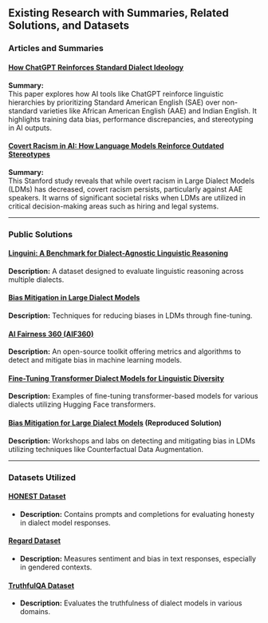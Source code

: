 ## Existing Research with Summaries, Related Solutions, and Datasets

### Articles and Summaries

#### [How ChatGPT Reinforces Standard Dialect Ideology](https://arxiv.org/abs/2406.08726)
**Summary:**  
This paper explores how AI tools like ChatGPT reinforce linguistic hierarchies by prioritizing Standard American English (SAE) over non-standard varieties like African American English (AAE) and Indian English. It highlights training data bias, performance discrepancies, and stereotyping in AI outputs.

#### [Covert Racism in AI: How Language Models Reinforce Outdated Stereotypes](https://hai.stanford.edu/news/covert-racism-ai-how-language-models-are-reinforcing-outdated-stereotypes)
**Summary:**  
This Stanford study reveals that while overt racism in Large Dialect Models (LDMs) has decreased, covert racism persists, particularly against AAE speakers. It warns of significant societal risks when LDMs are utilized in critical decision-making areas such as hiring and legal systems.

---

### Public Solutions

#### [Linguini: A Benchmark for Dialect-Agnostic Linguistic Reasoning](https://github.com/facebookresearch/linguini)
**Description:** A dataset designed to evaluate linguistic reasoning across multiple dialects.

#### [Bias Mitigation in Large Dialect Models](https://github.com/Wazzabeee/Bias-Mitigation-In-LLM)
**Description:** Techniques for reducing biases in LDMs through fine-tuning.

#### [AI Fairness 360 (AIF360)](https://github.com/Trusted-AI/AIF360)
**Description:** An open-source toolkit offering metrics and algorithms to detect and mitigate bias in machine learning models.

#### [Fine-Tuning Transformer Dialect Models for Linguistic Diversity](https://github.com/aws-samples/amazon-sagemaker-nlp-huggingface-multilang)
**Description:** Examples of fine-tuning transformer-based models for various dialects utilizing Hugging Face transformers.

#### [Bias Mitigation for Large Dialect Models](https://github.com/aws-samples/bias-mitigation-for-llms) (Reproduced Solution)
**Description:** Workshops and labs on detecting and mitigating bias in LDMs utilizing techniques like Counterfactual Data Augmentation.

---

### Datasets Utilized

#### [HONEST Dataset](https://huggingface.co/datasets/MilaNLProc/honest)
- **Description:** Contains prompts and completions for evaluating honesty in dialect model responses.

#### [Regard Dataset](https://huggingface.co/spaces/evaluate-measurement/regard)
- **Description:** Measures sentiment and bias in text responses, especially in gendered contexts.

#### [TruthfulQA Dataset](https://huggingface.co/datasets/truthfulqa/truthful_qa)
- **Description:** Evaluates the truthfulness of dialect models in various domains.